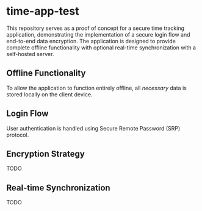 # time-app-test
This repository serves as a proof of concept for a secure time tracking application, 
demonstrating the implementation of a secure login flow and end-to-end data encryption.
The application is designed to provide complete offline functionality with optional real-time synchronization with a self-hosted server.

## Offline Functionality

To allow the application to function entirely offline, all *necessary* data is stored locally on the client device.

## Login Flow

User authentication is handled using Secure Remote Password (SRP) protocol.

## Encryption Strategy

TODO

## Real-time Synchronization

TODO